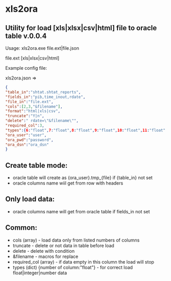 # xls2ora

## Utility for load [xls|xlsx|csv|html] file to oracle table v.0.0.4

Usage: xls2ora.exe file.ext|file.json

file.ext [xls|xlsx|csv|html]

Example config file:

xls2ora.json =>
```json
{
"table_in":"shtat.shtat_reports",
"fields_in":"pib,time_inout,rdate",
"file_in":"file.ext",
"cols":[2,3,"&filename"],
"format":"html|xls|csv",
"truncate":"Y|n",
"delete":" rdate=\"&filename\"",
"required_col":3,
"types":{6:"float",7:"float",8:"float",9:"float",10:"float",11:"float",12:"float"},
"ora_user":"user",
"ora_pwd":"password",
"ora_dsn":"ora_dsn"
}
```

## Create table mode:
* oracle table will create as {ora_user}.tmp_{file} if {table_in} not set
* oracle columns name wiil get from row with headers

## Only load data:
* oracle columns name will get from oracle table if fields_in not set

## Common:
* cols (array) - load data only from listed numbers of columns
* truncate - delete or not data in table before load
* delete - delete with condition
* &filename - macros for replace
* required_col (array) - if data empty in this column the load will stop
* types (dict) {number of column:"float"} - for correct load float|integer|number data

